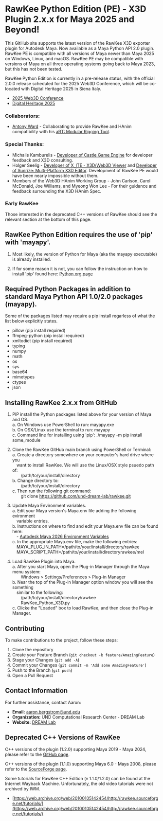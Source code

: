 
# RawKee Python Edition (PE) - X3D Plugin 2.x.x for Maya 2025 and Beyond!

This GitHub site supports the latest version of the RawKee X3D exporter plugin for Autodesk Maya. Now available as a Maya Python API 2.0 plugin. RawKee PE is compatible with all versions of Maya newer than Maya 2025 on Windows, Linux, and macOS. RawKee PE may be compatible with versions of Maya on all three operating systems going back to Maya 2023, but this has not been tested.

RawKee Python Edition is currently in a pre-release status, with the official 2.0.0 release scheduled for the 2025 Web3D Conference, which will be co-located with Digital Heritage 2025 in Siena Italy.
- [2025 Web3D Conference](https://web3d.siggraph.org/2025/)
- [Digital Heritage 2025](https://digitalheritage2025.unisi.it/)

### Collaborators:
- [Antony Ward](https://www.antcgi.com/about) - Collaborating to provide RawKee and HAnim compatibility with his [aRT: Modular Rigging Tool](https://www.antcgi.com/store/p/art-modular-rigging-tool).

### Special Thanks:
- Michalis Kamburelis - [Developer of Castle Game Engine](https://castle-engine.io/) for developer feedback and X3D consulting.
- Holger Seelig - [Developer of X_ITE - X3D/Web3D Viewer](https://create3000.github.io/x_ite/) and [Developer of Sunrize: Multi-Platform X3D Editor](https://create3000.github.io/sunrize/). Development of RawKee PE would have been nearly impossible without them.
- Members of the Web3D HAnim Working Group - John Carlson, Carol McDonald, Joe Williams, and Myeong Won Lee - For their guidance and feedback surrounding the X3D HAnim Spec.

### Early RawKee
Those interested in the deprecated C++ versions of RawKee should see the relevant section at the bottom of this page.


## RawKee Python Edition requires the use of 'pip' with 'mayapy'.

1. Most likely, the version of Python for Maya (aka the mayapy executable) is already installed.

2. If for some reason it is not, you can follow the instruction on how to install 'pip' found here:
   [Python.org page](https://pip.pypa.io/en/stable/installation/)
   

## Required Python Packages in addition to standard Maya Python API 1.0/2.0 packages (mayapy).

Some of the packages listed may require a pip install regarless of what the list below explicitly states.
- pillow        (pip install required)
- ffmpeg-python (pip install required)
- xmltodict     (pip install required)
- typing
- numpy
- math
- os
- sys
- base64
- mimetypes
- ctypes
- json 


## Installing RawKee 2.x.x from GitHub

1. PIP install the Python packages listed above for your version of Maya and OS.<br>
    a. On Windows use PowerShell to run:          mayapy.exe<br>
    b. On OSX/Linux use the terminal to run:      mayapy<br>
    c. Command line for installing using 'pip': ./mayapy -m pip install some_module

2. Clone the RawKee GitHub main branch using PowerShell or Terminal:<br>
    a. Create a directory somewhere on your computer's hard drive where you<br>
    &emsp;want to install RawKee. We will use the Linux/OSX style psuedo path of:<br>
    &emsp;&emsp;/path/to/your/install/directory<br>
    b. Change directory to:<br>
    &emsp;&emsp;/path/to/your/install/directory<br>
    c. Then run the following git command:<br>
    &emsp;&emsp;git clone https://github.com/und-dream-lab/rawkee.git

3. Update Maya Environment variables.<br>
    a. Edit your Maya version's Maya.env file adding the following evironment<br>
    &emsp;variable entries.<br>
    b. Instructions on where to find and edit your Maya.env file can be found here:<br>
    &emsp;- [Autodesk Maya 2026 Environment Variables](https://help.autodesk.com/view/MAYAUL/2026/ENU/?guid=GUID-925EB3B5-1839-45ED-AA2E-3184E3A45AC7)<br>
    c. In the appropriate Maya.env file, make the following entries:<br>
    &emsp;MAYA_PLUG_IN_PATH=/path/to/your/install/directory/rawkee<br>
    &emsp;MAYA_SCRIPT_PATH=/path/to/your/install/directoryrawkee/mel

4. Load RawKee Plugin into Maya.<br>
    a. After you start Maya, open the Plug-in Manager through the Maya menu system:<br>
    &emsp;&emsp;Windows > Settings/Preferences > Plug-in Manager<br>
    b. Near the top of the Plug-in Manager option window you will see the something<br>
    &emsp;similar to the following:<br>
    &emsp;&emsp;/path/to/your/install/directory/rawkee<br>
    &emsp;&emsp;RawKee_Python_X3D.py<br>
    c. Clicke the "Loaded" box to load RawKee, and then close the Plug-in Manager.<br>


## Contributing

To make contributions to the project, follow these steps:
1. Clone the repository
2. Create your Feature Branch (`git checkout -b feature/AmazingFeature`)
3. Stage your Changes (`git add -A`)
4. Commit your Changes (`git commit -m 'Add some AmazingFeature'`)
5. Push to the Branch (`git push`)
6. Open a Pull Request

## Contact Information
For further assistance, contact Aaron:
- **Email:** aaron.bergstrom@und.edu
- **Organization:** UND Computational Research Center - DREAM Lab
- **Website:** [DREAM Lab](https://dream.crc.und.edu/)


## Deprecated C++ Versions of RawKee

C++ versions of the plugin (1.2.0) supporting Maya 2019 - Maya 2024, please refer to the [GitHub page](https://github.com/und-dream-lab/rawkee/tree/v1.2.0).

C++ versions of the plugin (1.1.0) supporting Maya 6.0 - Maya 2008, please refer to the [SourceForge page](https://sourceforge.net/projects/rawkee/).

Some tutorials for RawKee C++ Edition (v 1.1.0/1.2.0) can be found at the Internet Wayback Machine. Unfortunately, the old video tutorials were not archived by IWM.

- [https://web.archive.org/web/20100105142454/http://rawkee.sourceforge.net/tutorials/](https://web.archive.org/web/20100105142454/http://rawkee.sourceforge.net/tutorials/)
